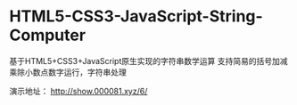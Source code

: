 # HTML5-CSS3-JavaScript-String-Computer
基于HTML5+CSS3+JavaScript原生实现的字符串数学运算
支持简易的括号加减乘除小数点数字运行，字符串处理

演示地址：
http://show.000081.xyz/6/
